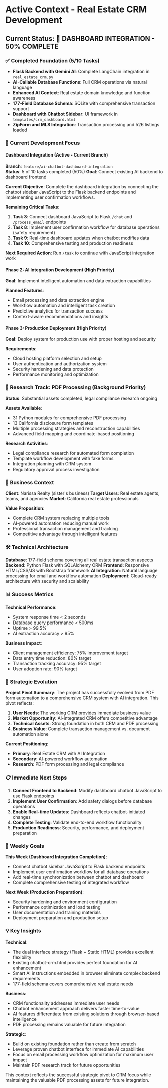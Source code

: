 # Active Context - Real Estate CRM Development

## Current Status: 🚀 DASHBOARD INTEGRATION - 50% COMPLETE

### ✅ Completed Foundation (5/10 Tasks)
- **Flask Backend with Gemini AI**: Complete LangChain integration in `real_estate_crm.py`
- **AI-Callable Database Functions**: Full CRM operations via natural language
- **Enhanced AI Context**: Real estate domain knowledge and function awareness
- **177-Field Database Schema**: SQLite with comprehensive transaction support
- **Dashboard with Chatbot Sidebar**: UI framework in `templates/crm_dashboard.html`
- **ZipForm and MLS Integration**: Transaction processing and 526 listings loaded

### 🎯 Current Development Focus

#### Dashboard Integration (Active - Current Branch)
**Branch**: `feature/ai-chatbot-dashboard-integration`  
**Status**: 5 of 10 tasks completed (50%)
**Goal**: Connect existing AI backend to dashboard frontend

**Current Objective**:
Complete the dashboard integration by connecting the chatbot sidebar JavaScript to the Flask backend endpoints and implementing user confirmation workflows.

**Remaining Critical Tasks**:
1. **Task 3**: Connect dashboard JavaScript to Flask `/chat` and `/process_email` endpoints
2. **Task 8**: Implement user confirmation workflow for database operations (safety requirement)
3. **Task 9**: Real-time dashboard updates when chatbot modifies data
4. **Task 10**: Comprehensive testing and production readiness

**Next Required Action**: Run `/task` to continue with JavaScript integration work

#### Phase 2: AI Integration Development (High Priority)
**Goal**: Implement intelligent automation and data extraction capabilities

**Planned Features**:
- Email processing and data extraction engine
- Workflow automation and intelligent task creation
- Predictive analytics for transaction success
- Context-aware recommendations and insights

#### Phase 3: Production Deployment (High Priority)
**Goal**: Deploy system for production use with proper hosting and security

**Requirements**:
- Cloud hosting platform selection and setup
- User authentication and authorization system
- Security hardening and data protection
- Performance monitoring and optimization

### 🔬 Research Track: PDF Processing (Background Priority)
**Status**: Substantial assets completed, legal compliance research ongoing

**Assets Available**:
- 31 Python modules for comprehensive PDF processing
- 13 California disclosure form templates
- Multiple processing strategies and reconstruction capabilities
- Advanced field mapping and coordinate-based positioning

**Research Activities**:
- Legal compliance research for automated form completion
- Template workflow development with fake forms
- Integration planning with CRM system
- Regulatory approval process investigation

### 💼 Business Context

**Client**: Narissa Realty (sister's business)
**Target Users**: Real estate agents, teams, and agencies
**Market**: California real estate professionals

**Value Proposition**:
- Complete CRM system replacing multiple tools
- AI-powered automation reducing manual work
- Professional transaction management and tracking
- Competitive advantage through intelligent features

### 🛠️ Technical Architecture

**Database**: 177-field schema covering all real estate transaction aspects
**Backend**: Python Flask with SQLAlchemy ORM
**Frontend**: Responsive HTML/CSS/JS with Bootstrap framework
**AI Integration**: Natural language processing for email and workflow automation
**Deployment**: Cloud-ready architecture with security and scalability

### 📊 Success Metrics

**Technical Performance**:
- System response time < 2 seconds
- Database query performance < 500ms
- Uptime > 99.5%
- AI extraction accuracy > 95%

**Business Impact**:
- Client management efficiency: 75% improvement target
- Data entry time reduction: 80% target
- Transaction tracking accuracy: 95% target
- User adoption rate: 90% target

### 🔄 Strategic Evolution

**Project Pivot Summary**:
The project has successfully evolved from PDF form automation to a comprehensive CRM system with AI integration. This pivot reflects:

1. **User Needs**: The working CRM provides immediate business value
2. **Market Opportunity**: AI-integrated CRM offers competitive advantage
3. **Technical Assets**: Strong foundation in both CRM and PDF processing
4. **Business Value**: Complete transaction management vs. document automation alone

**Current Positioning**:
- **Primary**: Real Estate CRM with AI Integration
- **Secondary**: AI-powered workflow automation
- **Research**: PDF form processing and legal compliance

### 📋 Immediate Next Steps

1. **Connect Frontend to Backend**: Modify dashboard chatbot JavaScript to use Flask endpoints
2. **Implement User Confirmation**: Add safety dialogs before database operations
3. **Enable Real-time Updates**: Dashboard reflects chatbot-initiated changes
4. **Complete Testing**: Validate end-to-end workflow functionality
5. **Production Readiness**: Security, performance, and deployment preparation

### 🎯 Weekly Goals

**This Week (Dashboard Integration Completion)**:
- Connect chatbot sidebar JavaScript to Flask backend endpoints
- Implement user confirmation workflow for all database operations
- Add real-time synchronization between chatbot and dashboard
- Complete comprehensive testing of integrated workflow

**Next Week (Production Preparation)**:
- Security hardening and environment configuration
- Performance optimization and load testing
- User documentation and training materials
- Deployment preparation and production setup

### 💡 Key Insights

**Technical**:
- The dual interface strategy (Flask + Static HTML) provides excellent flexibility
- Existing chatbot-crm.html provides perfect foundation for AI enhancement
- Smart AI instructions embedded in browser eliminate complex backend requirements
- 177-field schema covers comprehensive real estate needs

**Business**:
- CRM functionality addresses immediate user needs
- Chatbot enhancement approach delivers faster time-to-value
- AI features differentiate from existing solutions through browser-based intelligence
- PDF processing remains valuable for future integration

**Strategic**:
- Build on existing foundation rather than create from scratch
- Leverage proven chatbot interface for immediate AI capabilities
- Focus on email processing workflow optimization for maximum user impact
- Maintain PDF research track for future opportunities

This context reflects the successful strategic pivot to CRM focus while maintaining the valuable PDF processing assets for future integration.